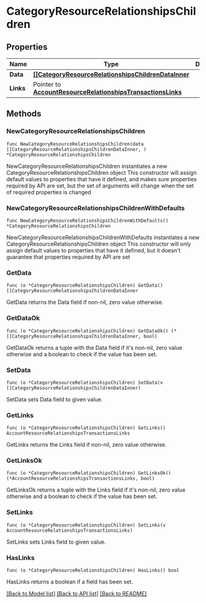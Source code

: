 # CategoryResourceRelationshipsChildren

## Properties

Name | Type | Description | Notes
------------ | ------------- | ------------- | -------------
**Data** | [**[]CategoryResourceRelationshipsChildrenDataInner**](CategoryResourceRelationshipsChildrenDataInner.md) |  | 
**Links** | Pointer to [**AccountResourceRelationshipsTransactionsLinks**](AccountResourceRelationshipsTransactionsLinks.md) |  | [optional] 

## Methods

### NewCategoryResourceRelationshipsChildren

`func NewCategoryResourceRelationshipsChildren(data []CategoryResourceRelationshipsChildrenDataInner, ) *CategoryResourceRelationshipsChildren`

NewCategoryResourceRelationshipsChildren instantiates a new CategoryResourceRelationshipsChildren object
This constructor will assign default values to properties that have it defined,
and makes sure properties required by API are set, but the set of arguments
will change when the set of required properties is changed

### NewCategoryResourceRelationshipsChildrenWithDefaults

`func NewCategoryResourceRelationshipsChildrenWithDefaults() *CategoryResourceRelationshipsChildren`

NewCategoryResourceRelationshipsChildrenWithDefaults instantiates a new CategoryResourceRelationshipsChildren object
This constructor will only assign default values to properties that have it defined,
but it doesn't guarantee that properties required by API are set

### GetData

`func (o *CategoryResourceRelationshipsChildren) GetData() []CategoryResourceRelationshipsChildrenDataInner`

GetData returns the Data field if non-nil, zero value otherwise.

### GetDataOk

`func (o *CategoryResourceRelationshipsChildren) GetDataOk() (*[]CategoryResourceRelationshipsChildrenDataInner, bool)`

GetDataOk returns a tuple with the Data field if it's non-nil, zero value otherwise
and a boolean to check if the value has been set.

### SetData

`func (o *CategoryResourceRelationshipsChildren) SetData(v []CategoryResourceRelationshipsChildrenDataInner)`

SetData sets Data field to given value.


### GetLinks

`func (o *CategoryResourceRelationshipsChildren) GetLinks() AccountResourceRelationshipsTransactionsLinks`

GetLinks returns the Links field if non-nil, zero value otherwise.

### GetLinksOk

`func (o *CategoryResourceRelationshipsChildren) GetLinksOk() (*AccountResourceRelationshipsTransactionsLinks, bool)`

GetLinksOk returns a tuple with the Links field if it's non-nil, zero value otherwise
and a boolean to check if the value has been set.

### SetLinks

`func (o *CategoryResourceRelationshipsChildren) SetLinks(v AccountResourceRelationshipsTransactionsLinks)`

SetLinks sets Links field to given value.

### HasLinks

`func (o *CategoryResourceRelationshipsChildren) HasLinks() bool`

HasLinks returns a boolean if a field has been set.


[[Back to Model list]](../README.md#documentation-for-models) [[Back to API list]](../README.md#documentation-for-api-endpoints) [[Back to README]](../README.md)


